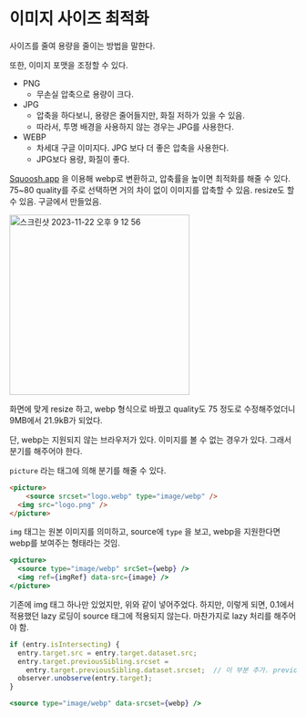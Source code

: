 # 이미지 사이즈 최적화

사이즈를 줄여 용량을 줄이는 방법을 말한다.

또한, 이미지 포맷을 조정할 수 있다.

- PNG
  - 무손실 압축으로 용량이 크다.
- JPG
  - 압축을 하다보니, 용량은 줄어들지만, 화질 저하가 있을 수 있음.
  - 따라서, 투명 배경을 사용하지 않는 경우는 JPG를 사용한다.
- WEBP
  - 차세대 구글 이미지다. JPG 보다 더 좋은 압축을 사용한다.
  - JPG보다 용량, 화질이 좋다.

[Squoosh.app](https://squoosh.app/) 을 이용해 webp로 변환하고, 압축률을 높이면 최적화를 해줄 수 있다. 75~80 quality를 주로 선택하면 거의 차이 없이 이미지를 압축할 수 있음. resize도 할 수 있음. 구글에서 만들었음.

<img width="316" alt="스크린샷 2023-11-22 오후 9 12 56" src="https://github.com/pozafly/TIL/assets/59427983/836aceec-6836-4b27-aa9e-0366da84c425">

화면에 맞게 resize 하고, webp 형식으로 바꿨고 quality도 75 정도로 수정해주었더니 9MB에서 21.9kB가 되었다.

단, webp는 지원되지 않는 브라우저가 있다. 이미지를 볼 수 없는 경우가 있다. 그래서 분기를 해주어야 한다.

`picture` 라는 태그에 의해 분기를 해줄 수 있다.

```html
<picture>
	<source srcset="logo.webp" type="image/webp" />
  <img src="logo.png" />
</picture>
```

`img` 태그는 원본 이미지를 의미하고, source에 `type` 을 보고, webp을 지원한다면 webp를 보여주는 형태라는 것임.

```jsx
<picture>
  <source type="image/webp" srcSet={webp} />
  <img ref={imgRef} data-src={image} />
</picture>
```

기존에 img 태그 하나만 있었지만, 위와 같이 넣어주었다. 하지만, 이렇게 되면, 0.1에서 적용했던 lazy 로딩이 source 태그에 적용되지 않는다. 마찬가지로 lazy 처리를 해주어야 함.

```jsx
if (entry.isIntersecting) {
  entry.target.src = entry.target.dataset.src;
  entry.target.previousSibling.srcset =
    entry.target.previousSibling.dataset.srcset;  // 이 부분 추가. previousSibling 이전 형제 노드를 가리킴
  observer.unobserve(entry.target);
}

<source type="image/webp" data-srcset={webp} />
```

